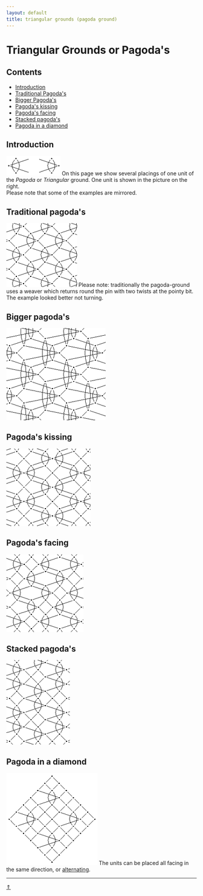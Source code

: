```yaml
---
layout: default
title: triangular grounds (pagoda ground)
---
```


# Triangular Grounds or Pagoda's

## Contents
* [Introduction](#introduction)
* [Traditional Pagoda's](#traditional-pagodas)
* [Bigger Pagoda's](#bigger-pagodas)
* [Pagoda's kissing](#pagodas-kissing)
* [Pagoda's facing](#pagodas-facing)
* [Stacked pagoda's](#stacked-pagodas)
* [Pagoda in a diamond](#pagoda-in-a-diamond)

## Introduction
![unit][p-pg-unit]
On this page we show several placings of one unit of the <i>Pagoda</i> or <i>Triangular</i> ground. One unit is shown in the picture on the right.<br>Please note that some of the examples are mirrored.
<p style="clear: both"></p>

[p-pg-unit]: ../images/tria/g-pg-unit.png?align=right "triangles"

## Traditional pagoda's
[![torchon pagoda][p-pg-trad]][t-pg-trad]
Please note: traditionally the pagoda-ground uses a weaver which returns round the pin with two twists at the pointy bit. The example looked better not turning.
<p style="clear: both"></p>

[p-pg-trad]: ../images/tria/g-pg-trad.png?align=left "traditional triangular ground"
[t-pg-trad]: /GroundForge/tiles?patchWidth=15&patchHeight=15&a1=ctcttt&c1=ctc&d1=ctc&b2=ctc&a3=tttctc&c3=ctc&d3=ctc&tile=4-12,-5--,6-CD&footsideStitch=ctctt&tileStitch=ctc&headsideStitch=ctctt&shiftColsSW=-2&shiftRowsSW=3&shiftColsSE=2&shiftRowsSE=3

## Bigger pagoda's
[![big pagoda][p-pg-bigg]][t-pg-bigg]

[p-pg-bigg]: ../images/tria/g-pg-bigg.png "big triangles"
[t-pg-bigg]: /GroundForge/tiles?patchWidth=15&patchHeight=15&a1=ctclll&b2=ctc&c2=ctc&d2=ctc&e2=ctcrrr&f2=ctc&a3=ctc&b3=ctclll&c3=ctc&d3=ctcrrr&e3=ctc&f3=ctc&a4=ctc&b4=ctc&c4=ctcttt&e4=ctc&f4=ctc&tile=5-----,,-CDDD6,246631,224-12&footsideStitch=ctctt&tileStitch=ctc&headsideStitch=ctctt&shiftColsSW=-3&shiftRowsSW=4&shiftColsSE=3&shiftRowsSE=4

## Pagoda's kissing
[![kissing][p-pg-kiss]][t-pg-kiss]

[p-pg-kiss]: ../images/tria/g-pg-kiss.png "kissing triangles"
[t-pg-kiss]: /GroundForge/tiles?patchWidth=15&patchHeight=15&a1=ctc&e1=ctc&b2=ctc&c2=ctc&d2=ttctc&f2=ttctc&g2=ctc&h2=ctc&b3=ctctt&c3=ctc&d3=ctc&f3=ctc&g3=ctc&h3=ctctt&tile=5---5---,-CD6-2AB,-468-127&footsideStitch=ctctt&tileStitch=ctc&headsideStitch=ctctt&shiftColsSW=-4&shiftRowsSW=3&shiftColsSE=4&shiftRowsSE=3


## Pagoda's facing
[![facing][p-pg-face]][t-pg-face]

[p-pg-face]: ../images/tria/g-pg-face.png "facing triangles"
[t-pg-face]: /GroundForge/tiles?patchWidth=15&patchHeight=15&a1=ctcll&g1=ctcrr&b2=ctc&c2=ctc&d2=ttctc&e2=ctc&f2=ctc&h2=ctc&a3=ctc&b3=ctctt&c3=ctc&d3=ctc&f3=ctctt&h3=ctc&e4=ctcrr&g4=ctcll&a5=ctc&b5=ttctc&c5=ctc&d5=ctc&f5=ctc&h5=ctc&a6=ctc&b6=ctc&d6=ctctt&f6=ctc&g6=ctc&h6=ctctt&tile=5-----5-,-CD3AB-5,2468-7-1,----5-5-,D3AB-5-C,68-7-124&footsideStitch=ctctt&tileStitch=ctc&headsideStitch=ctctt&shiftColsSW=-4&shiftRowsSW=6&shiftColsSE=4&shiftRowsSE=6

## Stacked pagoda's
[![stacked][p-pg-stck]][t-pg-stck]

[p-pg-stck]: ../images/tria/g-pg-stck.png "stacked triangles"
[t-pg-stck]: /GroundForge/tiles?patchWidth=15&patchHeight=15&a1=ctcttt&c1=ctc&e1=ctcttt&b2=ctclll&c2=ctc&d2=ctc&f2=ctc&a3=ctc&c3=ctc&d3=ctcrrr&f3=ctc&a4=ctcrrr&c4=ctcttt&e4=ctclll&f4=ctc&tile=5-4-5-,-215-5,5-78-1,8-4-58&footsideStitch=ctctt&tileStitch=ctc&headsideStitch=ctctt&shiftColsSW=-3&shiftRowsSW=4&shiftColsSE=3&shiftRowsSE=4
      
## Pagoda in a diamond
[![pagoda in diamond][p-pg-diamond]][t-pg-diamond]
The units can be placed all facing in the same direction, or [alternating][t-pg-diamalt].
<p style="clear: both"></p>

[p-pg-diamond]: ../images/tria/g-pg-sqre.png?align=left "triangles in a diamond"
[t-pg-diamond]: /GroundForge/tiles?patchWidth=15&patchHeight=15&a1=lctcllctcll&b1=ctc&c1=ctc&e1=ctct&b2=ctc&c2=ctcrr&d2=ctctr&f2=ctctl&a3=ctct&b3=ctctt&c3=ctctr&e3=ctc&tile=215-5-,-786-5,246-5-&footsideStitch=ctctt&tileStitch=ctct&headsideStitch=ctctt&shiftColsSW=-3&shiftRowsSW=3&shiftColsSE=3&shiftRowsSE=3
[t-pg-diamalt]: /GroundForge/tiles?patchWidth=16&patchHeight=16&e1=ctc&d1=ctcl&c1=ctct&a1=ctct&f2=ctct&e2=ctctct&d2=ctct&b2=ctctc&e3=ctct&c3=ctc&b3=ctc&a3=ctctcl&f4=ctct&d4=ctct&c4=ctcr&b4=ctc&e5=ctctc&c5=ctct&b5=ctctct&a5=ctct&f6=ctctcr&e6=ctc&d6=ctc&b6=ctct&tile=5-214-,-5-276,215-5-,-786-5,246-5-,-5-586,,,,&footsideStitch=ctctt&tileStitch=ctct&headsideStitch=ctctt&shiftColsSW=0&shiftRowsSW=6&shiftColsSE=6&shiftRowsSE=6

***
[&uArr;]()      

